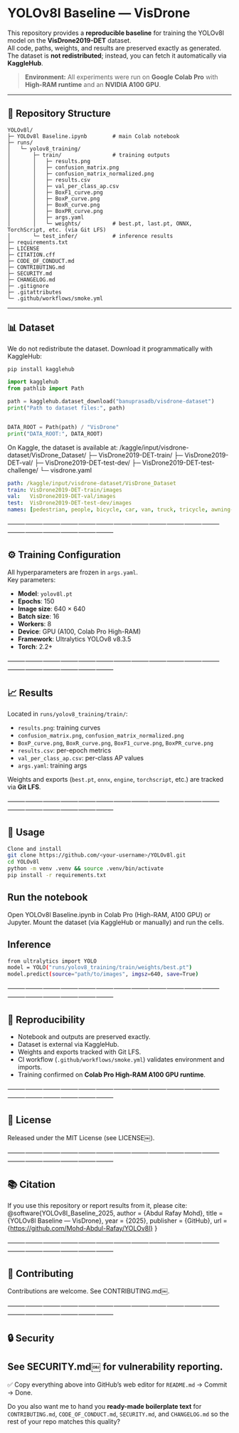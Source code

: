 # YOLOv8l Baseline — VisDrone

This repository provides a **reproducible baseline** for training the YOLOv8l model on the **VisDrone2019-DET** dataset.  
All code, paths, weights, and results are preserved exactly as generated.  
The dataset is **not redistributed**; instead, you can fetch it automatically via **KaggleHub**.  

> **Environment:** All experiments were run on **Google Colab Pro** with **High-RAM runtime** and an **NVIDIA A100 GPU**.

---

## 📂 Repository Structure
```
YOLOv8l/
├─ YOLOv8l Baseline.ipynb        # main Colab notebook
├─ runs/
│   └─ yolov8_training/
│       ├─ train/                # training outputs
│       │   ├─ results.png
│       │   ├─ confusion_matrix.png
│       │   ├─ confusion_matrix_normalized.png
│       │   ├─ results.csv
│       │   ├─ val_per_class_ap.csv
│       │   ├─ BoxF1_curve.png
│       │   ├─ BoxP_curve.png
│       │   ├─ BoxR_curve.png
│       │   ├─ BoxPR_curve.png
│       │   ├─ args.yaml
│       │   └─ weights/          # best.pt, last.pt, ONNX, TorchScript, etc. (via Git LFS)
│       └─ test_infer/           # inference results
├─ requirements.txt
├─ LICENSE
├─ CITATION.cff
├─ CODE_OF_CONDUCT.md
├─ CONTRIBUTING.md
├─ SECURITY.md
├─ CHANGELOG.md
├─ .gitignore
├─ .gitattributes
└─ .github/workflows/smoke.yml
```
---

## 📊 Dataset

We do not redistribute the dataset. Download it programmatically with KaggleHub:

```bash
pip install kagglehub
```

```python
import kagglehub
from pathlib import Path

path = kagglehub.dataset_download("banuprasadb/visdrone-dataset")
print("Path to dataset files:", path)


DATA_ROOT = Path(path) / "VisDrone"
print("DATA_ROOT:", DATA_ROOT)
```

On Kaggle, the dataset is available at:
/kaggle/input/visdrone-dataset/VisDrone_Dataset/
├─ VisDrone2019-DET-train/
├─ VisDrone2019-DET-val/
├─ VisDrone2019-DET-test-dev/
├─ VisDrone2019-DET-test-challenge/
└─ visdrone.yaml

```yaml
path: /kaggle/input/visdrone-dataset/VisDrone_Dataset
train: VisDrone2019-DET-train/images
val:   VisDrone2019-DET-val/images
test:  VisDrone2019-DET-test-dev/images
names: [pedestrian, people, bicycle, car, van, truck, tricycle, awning-tricycle, bus, motor]
```

⸻⸻⸻⸻⸻⸻⸻⸻⸻⸻⸻⸻⸻⸻⸻⸻⸻⸻

## ⚙️ Training Configuration

All hyperparameters are frozen in `args.yaml`.  
Key parameters:

- **Model**: `yolov8l.pt`  
- **Epochs**: 150  
- **Image size**: 640 × 640  
- **Batch size**: 16  
- **Workers**: 8  
- **Device**: GPU (A100, Colab Pro High-RAM)  
- **Framework**: Ultralytics YOLOv8 v8.3.5  
- **Torch**: 2.2+  


⸻⸻⸻⸻⸻⸻⸻⸻⸻⸻⸻⸻⸻⸻⸻⸻⸻⸻

## 📈 Results

Located in `runs/yolov8_training/train/`:

- `results.png`: training curves  
- `confusion_matrix.png`, `confusion_matrix_normalized.png`  
- `BoxP_curve.png`, `BoxR_curve.png`, `BoxF1_curve.png`, `BoxPR_curve.png`  
- `results.csv`: per-epoch metrics  
- `val_per_class_ap.csv`: per-class AP values  
- `args.yaml`: training args  

Weights and exports (`best.pt`, `onnx`, `engine`, `torchscript`, etc.) are tracked via **Git LFS**.


⸻⸻⸻⸻⸻⸻⸻⸻⸻⸻⸻⸻⸻⸻⸻⸻⸻⸻

## 🚀 Usage

```bash
Clone and install
git clone https://github.com/<your-username>/YOLOv8l.git
cd YOLOv8l
python -m venv .venv && source .venv/bin/activate
pip install -r requirements.txt
```

## Run the notebook

Open YOLOv8l Baseline.ipynb in Colab Pro (High-RAM, A100 GPU) or Jupyter.
Mount the dataset (via KaggleHub or manually) and run the cells.

## Inference
```bash
from ultralytics import YOLO
model = YOLO("runs/yolov8_training/train/weights/best.pt")
model.predict(source="path/to/images", imgsz=640, save=True)
```

⸻⸻⸻⸻⸻⸻⸻⸻⸻⸻⸻⸻⸻⸻⸻⸻⸻⸻

## 🧩 Reproducibility

- Notebook and outputs are preserved exactly.  
- Dataset is external via KaggleHub.  
- Weights and exports tracked with Git LFS.  
- CI workflow (`.github/workflows/smoke.yml`) validates environment and imports.  
- Training confirmed on **Colab Pro High-RAM A100 GPU runtime**.  

⸻⸻⸻⸻⸻⸻⸻⸻⸻⸻⸻⸻⸻⸻⸻⸻⸻⸻

## 📜 License

Released under the MIT License (see LICENSE￼).

⸻⸻⸻⸻⸻⸻⸻⸻⸻⸻⸻⸻⸻⸻⸻⸻⸻⸻

## 📚 Citation

If you use this repository or report results from it, please cite:
@software{YOLOv8l_Baseline_2025,
  author       = {Abdul Rafay Mohd},
  title        = {YOLOv8l Baseline — VisDrone},
  year         = {2025},
  publisher    = {GitHub},
  url          = {https://github.com/Mohd-Abdul-Rafay/YOLOv8l}
}

⸻⸻⸻⸻⸻⸻⸻⸻⸻⸻⸻⸻⸻⸻⸻⸻⸻⸻

## 🤝 Contributing

Contributions are welcome. See CONTRIBUTING.md￼.

⸻⸻⸻⸻⸻⸻⸻⸻⸻⸻⸻⸻⸻⸻⸻⸻⸻⸻

## 🔒 Security

See SECURITY.md￼ for vulnerability reporting.
---

✅ Copy everything above into GitHub’s web editor for `README.md` → Commit → Done.  

Do you also want me to hand you **ready-made boilerplate text** for `CONTRIBUTING.md`, `CODE_OF_CONDUCT.md`, `SECURITY.md`, and `CHANGELOG.md` so the rest of your repo matches this quality?
